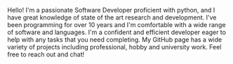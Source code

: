 Hello! I'm a passionate Software Developer proficient with python, and I have great knowledge of state of the art research and development. I've been programming for over 10 years and I'm comfortable with a wide range of software and languages. I'm a confident and efficient developer eager to help with any tasks that you need completing. My GitHub page has a wide variety of projects including professional, hobby and university work. Feel free to reach out and chat!
